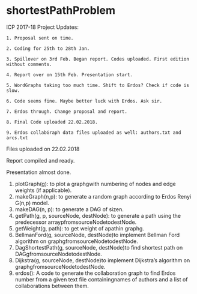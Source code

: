 # shortestPathProblem
ICP 2017-18 Project
Updates:

	1. Proposal sent on time.
	
	2. Coding for 25th to 28th Jan. 
	
	3. Spillover on 3rd Feb. Began report. Codes uploaded. First edition without comments. 
	
	4. Report over on 15th Feb. Presentation start. 
	
	5. WordGraphs taking too much time. Shift to Erdos? Check if code is slow. 
	
	6. Code seems fine. Maybe better luck with Erdos. Ask sir. 
	
	7. Erdos through. Change proposal and report. 
	
	8. Final Code uploaded 22.02.2018. 
	
	9. Erdos collabGraph data files uploaded as well: authors.txt and arcs.txt

Files uploaded on 22.02.2018

Report compiled and ready. 

Presentation almost done. 

1. plotGraph(g):  to plot a graphgwith numbering of nodes and edge weights (if applicable).
2. makeGraph(n,p):  to generate a random graph according to Erdos Renyi G(n,p) model.
3. makeDAG(n, p):  to generate a DAG of sizen.
4. getPath(g, p, sourceNode, destNode):  to generate a path using the predecessor arraypfromsourceNodetodestNode.
5. getWeight(g, path):  to get weight of apathin graphg.
6. BellmanFord(g, sourceNode, destNode)to implement Bellman Ford algorithm on graphgfromsourceNodetodestNode.
7. DagShortestPath(g, sourceNode, destNode)to find shortest path on DAGgfromsourceNodetodestNode.
8. Dijkstra(g, sourceNode, destNode)to implement Dijkstra’s algorithm on graphgfromsourceNodetodestNode.
9. erdos(): A code to generate the collaboration graph to find Erdos number from a given text file containingnames of authors and a list of collaborations between them.
